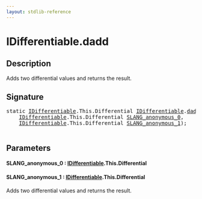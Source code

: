 ```yaml
---
layout: stdlib-reference
---
```


# IDifferentiable\.dadd

## Description

Adds two differential values and returns the result.




## Signature 

<pre>
<span class='code_keyword'>static</span> <a href="index.md" class="code_type">IDifferentiable</a>.<span class="code_keyword">This</span>.Differential <a href="index.md" class="code_type">IDifferentiable</a>.<a href="dadd.md">dadd</a>(
    <a href="index.md" class="code_type">IDifferentiable</a>.<span class="code_keyword">This</span>.Differential <a href="dadd.md#decl-SLANG_anonymous_0" class="code_param">SLANG_anonymous_0</a>,
    <a href="index.md" class="code_type">IDifferentiable</a>.<span class="code_keyword">This</span>.Differential <a href="dadd.md#decl-SLANG_anonymous_1" class="code_param">SLANG_anonymous_1</a>);

</pre>

## Parameters

####  <a id="decl-SLANG_anonymous_0"></a>SLANG\_anonymous\_0  : [IDifferentiable](index.md)\.This\.Differential
####  <a id="decl-SLANG_anonymous_1"></a>SLANG\_anonymous\_1  : [IDifferentiable](index.md)\.This\.Differential
Adds two differential values and returns the result.



<script>
// Fix .md links to .html when on ReadTheDocs
if (window.location.hostname.includes('readthedocs') || 
    window.location.hostname.includes('rtfd.io')) {
  document.addEventListener('DOMContentLoaded', function() {
    const links = document.querySelectorAll('a');
    links.forEach(link => {
      const href = link.getAttribute('href');
      if (href && href.includes('.md')) {
        // This regex will handle .md links with or without fragment identifiers or query parameters
        link.href = link.href.replace(/(.+)\.md(#[^?]*)?(\?.*)?$/, '$1.html$2$3');
      }
    });
  });
}
</script>
